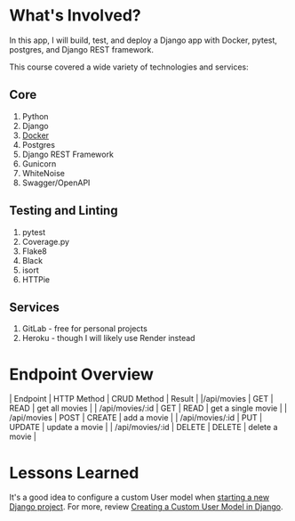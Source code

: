 # What's Involved?

In this app, I will build, test, and deploy a Django app with Docker, pytest, postgres, and Django REST framework.

This course covered a wide variety of technologies and services:

## Core
1. Python
2. Django
3. [Docker](https://docs.docker.com/get-docker/)
4. Postgres
5. Django REST Framework
6. Gunicorn
7. WhiteNoise
8. Swagger/OpenAPI

## Testing and Linting
1. pytest
2. Coverage.py
3. Flake8
4. Black
5. isort
6. HTTPie

## Services
1. GitLab - free for personal projects
2. Heroku - though I will likely use Render instead

# Endpoint Overview

| Endpoint | HTTP Method | CRUD Method | Result |
|/api/movies | GET | READ | get all movies |
| /api/movies/:id | GET | READ | get a single movie |
| /api/movies | POST | CREATE | add a movie |
| /api/movies/:id | PUT | UPDATE | update a movie |
| /api/movies/:id | DELETE | DELETE | delete a movie |

# Lessons Learned

It's a good idea to configure a custom User model when [starting a new Django project](https://docs.djangoproject.com/en/4.1/topics/auth/customizing/#using-a-custom-user-model-when-starting-a-project). For more, review [Creating a Custom User Model in Django](https://testdriven.io/blog/django-custom-user-model).